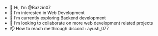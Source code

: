- 👋 Hi, I’m @Bazzin07
- 👀 I’m interested in Web Development 
- 🌱 I’m currently exploring Backend development 
- 💞️ I’m looking to collaborate on more web development related projects 
- 📫 How to reach me through discord : ayush_077

<!---
Bazzin07/Bazzin07 is a ✨ special ✨ repository because its `README.md` (this file) appears on your GitHub profile.
You can click the Preview link to take a look at your changes.
--->
